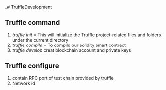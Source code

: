_# TruffleDevelopment
## Truffle command
 1. _truffle init_  =
     This will initialize the Truffle project-related files and folders under the current directory
 2. _truffle compile_  = To compile our solidity smart contract
 3. _truffle develop_  creat blockchain account and private keys
 ## Truffle configure
 1. contain RPC port of test chain provided by truffle
 2. Network id
